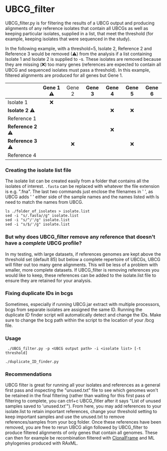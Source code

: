 # UBCG_filter

UBCG_filter.py is for filtering the results of a UBCG output and producing alignments of any reference isolates that contain all UBCGs as well as keeping particular isolates, supplied in a list, that meet the threshold (for example, keeping isolates that were sequenced in the study).

In the following example, with a threshold=5, Isolate 2, Reference 2 and Reference 3 would be removed (&#x26A0;) from the analysis if a list containing Isolate 1 and Isolate 2 is supplied to -s. These isolates are removed because they are missing (&#x274C;) too many genes (references are expected to contain all UBCG and sequenced isolates must pass a threshold). In this example, filtered alignments are produced for all genes but Gene 1.

|   |  Gene 1 &#x26A0;|  <span style="font-weight:normal">Gene 2</span>  |  Gene 3  | Gene 4   |  Gene 5  | Gene 6 |
|:---|:---:|:---:|:---:|:---:|:---:|:---:|
|Isolate 1   | &#x274C; |   |   |   |   |   |
|**Isolate 2**  &#x26A0; |   |   |   |  &#x274C; |  &#x274C; |   |
|Reference 1   |   |   |   |   |   |   |
|**Reference 2**  &#x26A0; |   |   |   |  &#x274C; |   |   |
|**Reference 3**  &#x26A0;|   |  &#x274C; |   |   | &#x274C;   |   |
|Reference 4   |   |   |   |   |   |   |

### Creating the isolate list file
The isolate list can be created easily from a folder that contains all the isolates of interest. `.fasta` can be replaced with whatever the file extension is e.g. ".fna". The last two commands just enclose the filenames in ' ', as UBCG adds ' ' either side of the sample names and the names listed with ls need to match the names from UBCG.

```
ls ./folder_of_isolates > isolate.list
sed -i "s/.fasta//g" isolate.list
sed -i "s/^/'/g" isolate.list
sed -i "s/$/'/g" isolate.list
```
### But why does UBCG_filter remove any reference that doesn't have a *complete* UBCG profile?

In my testing, with large datasets, if references genomes are kept above the threshold set (default 85) but below a complete repertoire of UBCGs, UBCG will filter out too many gene alignments. This will be less of a problem with smaller, more complete datasets. If UBCG_filter is removing references you would like to keep, these references can be added to the isolate.list file to ensure they are retained for your analysis.

### Fixing duplicate IDs in bcgs

Sometimes, especially if running UBCG.jar extract with multiple processors, bcgs from separate isolates are assigned the same ID. Running the duplicate ID finder script will automatically detect and change the IDs. Make sure to change the bcg path within the script to the location of your /bcg file.

### Usage
` ./UBCG_filter.py -p <UBCG output path> -i <isolate list> [-t threshold]`

`./duplicate_ID_finder.py`

### Recommendations
UBCG filter is great for running all your isolates and references as a general first pass and inspecting the "unused.txt" file to see which genomes won't be retained in the final filtering (rather than waiting for this first pass of filtering to complete, you can ctrl+c UBCG_fitler after it says "List of unused samples saved to 'unused.txt'"). From here, you may add references to your isolate.list to retain important references, change your threshold setting to keep important samples and use the unused.txt to remove references/samples from your bcg folder. Once these references have been removed, you are free to rerun UBCG align followed by UBCG_filter to produce filtered alignments of only genes that contain all genomes. These can then for example be recombination filtered with [ClonalFrame](https://github.com/xavierdidelot/ClonalFrameML) and ML phylogenies produced with RAxML.

